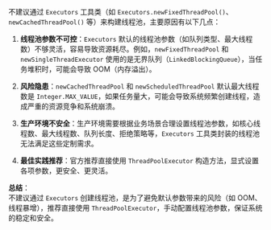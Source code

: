 不建议通过 `Executors` 工具类（如 `Executors.newFixedThreadPool()`、`newCachedThreadPool()` 等）来构建线程池，主要原因有以下几点：

1. **线程池参数不可控**：`Executors` 默认的线程池参数（如队列类型、最大线程数）不够灵活，容易导致资源耗尽。例如，`newFixedThreadPool` 和 `newSingleThreadExecutor` 使用的是无界队列（`LinkedBlockingQueue`），当任务堆积时，可能会导致 OOM（内存溢出）。

2. **风险隐患**：`newCachedThreadPool` 和 `newScheduledThreadPool` 默认最大线程数是 `Integer.MAX_VALUE`，如果任务量大，可能会导致系统频繁创建线程，造成严重的资源竞争和系统崩溃。

3. **生产环境不安全**：生产环境需要根据业务场景合理设置线程池参数，如核心线程数、最大线程数、队列长度、拒绝策略等，`Executors` 工具类封装的线程池无法满足这些定制需求。

4. **最佳实践推荐**：官方推荐直接使用 `ThreadPoolExecutor` 构造方法，显式设置各项参数，更安全、更灵活。

**总结**：  
不建议通过 `Executors` 创建线程池，是为了避免默认参数带来的风险（如 OOM、线程暴增），推荐直接使用 `ThreadPoolExecutor`，手动配置线程池参数，保证系统的稳定和安全。